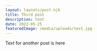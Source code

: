 ```yaml
---
layout: layouts/post.njk
title: Third post
description: test
date: 2022-05-25
featuredImage: /media/uploads/test.jpg 
---
```


Text for another post is here